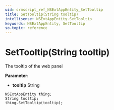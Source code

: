 ```yaml
---
uid: crmscript_ref_NSExtAppEntity_SetTooltip
title: SetTooltip(String tooltip)
intellisense: NSExtAppEntity.SetTooltip
keywords: NSExtAppEntity, GetTooltip
so.topic: reference
---
```


# SetTooltip(String tooltip)

The tooltip of the web panel

**Parameter:** 
* **tooltip** String

```crmscript
NSExtAppEntity thing;
String tooltip;
thing.SetTooltip(tooltip);
```

